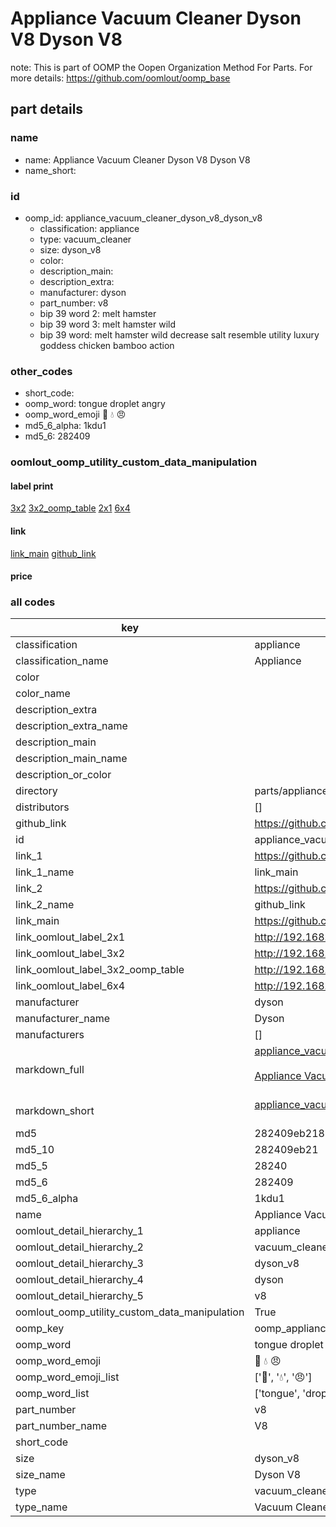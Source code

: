 # Appliance Vacuum Cleaner Dyson V8 Dyson V8  

note: This is part of OOMP the Oopen Organization Method For Parts. For more details: https://github.com/oomlout/oomp_base

##  part details





### name
* name: Appliance Vacuum Cleaner Dyson V8 Dyson V8
* name_short: 
### id
* oomp_id: appliance_vacuum_cleaner_dyson_v8_dyson_v8
  * classification: appliance
  * type: vacuum_cleaner
  * size: dyson_v8
  * color: 
  * description_main: 
  * description_extra: 
  * manufacturer: dyson
  * part_number: v8
  * bip 39 word 2: melt hamster
  * bip 39 word 3: melt hamster wild
  * bip 39 word: melt hamster wild decrease salt resemble utility luxury goddess chicken bamboo action

### other_codes
* short_code: 
* oomp_word: tongue droplet angry
* oomp_word_emoji :tongue: :droplet: :angry:
* md5_6_alpha: 1kdu1
* md5_6: 282409






### oomlout_oomp_utility_custom_data_manipulation
#### label print
[3x2](http://192.168.1.245:1112/?label=oomp%201kdu1)
[3x2_oomp_table](http://192.168.1.107:1112/?label=oomp%201kdu1)
[2x1](http://192.168.1.242:1112/?label=oomp%201kdu1)
[6x4](http://192.168.1.55:1112/?label=oomp%201kdu1)    

#### link

[link_main](https://github.com/oomlout/oomlout_oomp_current_version_messy/tree/main/parts/appliance_vacuum_cleaner_dyson_v8_dyson_v8) [github_link](https://github.com/oomlout/oomlout_oomp_part_src/tree/main/parts/appliance_vacuum_cleaner_dyson_v8_dyson_v8)                             

#### price







### all codes 
| key | value |  
| --- | --- |  
| classification | appliance |  
| classification_name | Appliance |  
| color |  |  
| color_name |  |  
| description_extra |  |  
| description_extra_name |  |  
| description_main |  |  
| description_main_name |  |  
| description_or_color |   |  
| directory | parts/appliance_vacuum_cleaner_dyson_v8_dyson_v8 |  
| distributors | [] |  
| github_link | https://github.com/oomlout/oomlout_oomp_part_src/tree/main/parts/appliance_vacuum_cleaner_dyson_v8_dyson_v8 |  
| id | appliance_vacuum_cleaner_dyson_v8_dyson_v8 |  
| link_1 | https://github.com/oomlout/oomlout_oomp_current_version_messy/tree/main/parts/appliance_vacuum_cleaner_dyson_v8_dyson_v8 |  
| link_1_name | link_main |  
| link_2 | https://github.com/oomlout/oomlout_oomp_part_src/tree/main/parts/appliance_vacuum_cleaner_dyson_v8_dyson_v8 |  
| link_2_name | github_link |  
| link_main | https://github.com/oomlout/oomlout_oomp_current_version_messy/tree/main/parts/appliance_vacuum_cleaner_dyson_v8_dyson_v8 |  
| link_oomlout_label_2x1 | http://192.168.1.242:1112/?label=oomp%201kdu1 |  
| link_oomlout_label_3x2 | http://192.168.1.245:1112/?label=oomp%201kdu1 |  
| link_oomlout_label_3x2_oomp_table | http://192.168.1.107:1112/?label=oomp%201kdu1 |  
| link_oomlout_label_6x4 | http://192.168.1.55:1112/?label=oomp%201kdu1 |  
| manufacturer | dyson |  
| manufacturer_name | Dyson |  
| manufacturers | [] |  
| markdown_full | [appliance_vacuum_cleaner_dyson_v8_dyson_v8](https://github.com/oomlout/oomlout_oomp_current_version_messy/tree/main/parts/appliance_vacuum_cleaner_dyson_v8_dyson_v8)<br>[](https://github.com/oomlout/oomlout_oomp_current_version_messy/tree/main/parts/appliance_vacuum_cleaner_dyson_v8_dyson_v8)<br>[Appliance Vacuum Cleaner Dyson V8 Dyson V8](https://github.com/oomlout/oomlout_oomp_current_version_messy/tree/main/parts/appliance_vacuum_cleaner_dyson_v8_dyson_v8)<br><br> |  
| markdown_short | [appliance_vacuum_cleaner_dyson_v8_dyson_v8](https://github.com/oomlout/oomlout_oomp_current_version_messy/tree/main/parts/appliance_vacuum_cleaner_dyson_v8_dyson_v8)<br><br> |  
| md5 | 282409eb21855e0add5f5393f61a2c55 |  
| md5_10 | 282409eb21 |  
| md5_5 | 28240 |  
| md5_6 | 282409 |  
| md5_6_alpha | 1kdu1 |  
| name | Appliance Vacuum Cleaner Dyson V8 Dyson V8 |  
| oomlout_detail_hierarchy_1 | appliance |  
| oomlout_detail_hierarchy_2 | vacuum_cleaner |  
| oomlout_detail_hierarchy_3 | dyson_v8 |  
| oomlout_detail_hierarchy_4 | dyson |  
| oomlout_detail_hierarchy_5 | v8 |  
| oomlout_oomp_utility_custom_data_manipulation | True |  
| oomp_key | oomp_appliance_vacuum_cleaner_dyson_v8_dyson_v8 |  
| oomp_word | tongue droplet angry |  
| oomp_word_emoji | :tongue: :droplet: :angry: |  
| oomp_word_emoji_list | [':tongue:', ':droplet:', ':angry:'] |  
| oomp_word_list | ['tongue', 'droplet', 'angry'] |  
| part_number | v8 |  
| part_number_name | V8 |  
| short_code |  |  
| size | dyson_v8 |  
| size_name | Dyson V8 |  
| type | vacuum_cleaner |  
| type_name | Vacuum Cleaner |  
